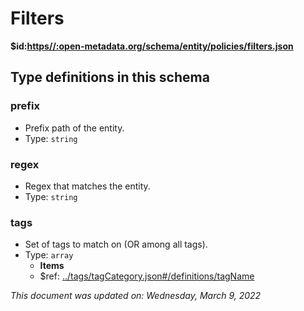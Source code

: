 # Filters

**$id:**[**https//:open-metadata.org/schema/entity/policies/filters.json**](https://open-metadata.org/schema/entity/policies/filters.json)



## Type definitions in this schema
### prefix

 - Prefix path of the entity.
 - Type: `string`


### regex

 - Regex that matches the entity.
 - Type: `string`


### tags

 - Set of tags to match on (OR among all tags).
 - Type: `array`
	 - **Items**
	 - $ref: [../tags/tagCategory.json#/definitions/tagName](tagcategory.md#tagname)




_This document was updated on: Wednesday, March 9, 2022_